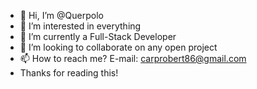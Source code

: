 - 👋 Hi, I’m @Querpolo
- 👀 I’m interested in everything
- 🌱 I’m currently a Full-Stack Developer
- 💞️ I’m looking to collaborate on any open project
- 📫 How to reach me? E-mail: carprobert86@gmail.com
- Thanks for reading this!

<!---
Querpolo/Querpolo is a ✨ special ✨ repository because its `README.md` (this file) appears on your GitHub profile.
You can click the Preview link to take a look at your changes.
--->
